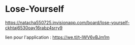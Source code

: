 # Lose-Yourself

https://natacha550725.invisionapp.com/board/lose-yourself-ckhtaj6530oay16rabz4srry9

lien pour l'application : https://we.tl/t-IWV6vBJm1m
